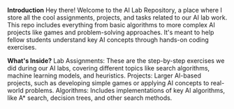 **Introduction**
Hey there! Welcome to the AI Lab Repository, a place where I store all the cool assignments, projects, and tasks related to our AI lab work. This repo includes everything from basic algorithms to more complex AI projects like games and problem-solving approaches. It's meant to help fellow students understand key AI concepts through hands-on coding exercises.

**What's Inside?**
Lab Assignments: These are the step-by-step exercises we did during our AI labs, covering different topics like search algorithms, machine learning models, and heuristics.
Projects: Larger AI-based projects, such as developing simple games or applying AI concepts to real-world problems.
Algorithms: Includes implementations of key AI algorithms, like A* search, decision trees, and other search methods.
